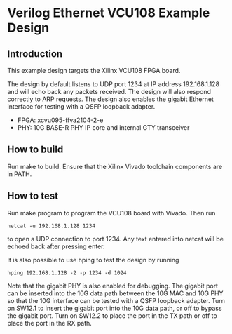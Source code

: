 # Verilog Ethernet VCU108 Example Design

## Introduction

This example design targets the Xilinx VCU108 FPGA board.

The design by default listens to UDP port 1234 at IP address 192.168.1.128 and
will echo back any packets received.  The design will also respond correctly
to ARP requests.  The design also enables the gigabit Ethernet interface for
testing with a QSFP loopback adapter.  

*  FPGA: xcvu095-ffva2104-2-e
*  PHY: 10G BASE-R PHY IP core and internal GTY transceiver

## How to build

Run make to build.  Ensure that the Xilinx Vivado toolchain components are
in PATH.  

## How to test

Run make program to program the VCU108 board with Vivado.  Then run

    netcat -u 192.168.1.128 1234

to open a UDP connection to port 1234.  Any text entered into netcat will be
echoed back after pressing enter.

It is also possible to use hping to test the design by running

    hping 192.168.1.128 -2 -p 1234 -d 1024

Note that the gigabit PHY is also enabled for debugging.  The gigabit port can
be inserted into the 10G data path between the 10G MAC and 10G PHY so that the
10G interface can be tested with a QSFP loopback adapter.  Turn on SW12.1 to
insert the gigabit port into the 10G data path, or off to bypass the gigabit
port.  Turn on SW12.2 to place the port in the TX path or off to place the
port in the RX path.  


